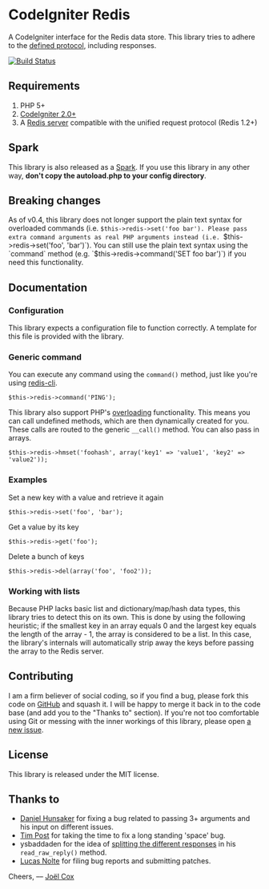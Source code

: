 CodeIgniter Redis
=================

A CodeIgniter interface for the Redis data store. This library tries to adhere to the [defined protocol](http://redis.io/topics/protocol), including responses.

[![Build Status](https://secure.travis-ci.org/joelcox/codeigniter-redis.png?branch=develop)](http://travis-ci.org/joelcox/codeigniter-redis)

Requirements
------------
1. PHP 5+
2. [CodeIgniter 2.0+](http://codeigniter.com)
3. A [Redis server](http://redis.io) compatible with the unified request protocol (Redis 1.2+)

Spark
-----
This library is also released as a [Spark](http://getsparks.org). If you use this library in any other way, **don't copy the autoload.php to your config directory**.

Breaking changes
----------------

As of v0.4, this library does not longer support the plain text syntax for overloaded commands (i.e. `$this->redis->set('foo bar'). Please pass extra command arguments as real PHP arguments instead (i.e. `$this->redis->set('foo', 'bar')`). You can still use the plain text syntax using the `command` method (e.g. `$this->redis->command('SET foo bar')`) if you need this functionality.

Documentation
-------------

### Configuration
This library expects a configuration file to function correctly. A template for this file is provided with the library. 

### Generic command
You can execute any command using the `command()` method, just like you're using [redis-cli](http://code.google.com/p/redis/wiki/RedisCLI).

    $this->redis->command('PING');

This library also support PHP's [overloading](http://php.net/manual/en/language.oop5.overloading.php) functionality. This means you can call undefined methods, which are then dynamically created for you. These calls are routed to the generic `__call()` method. You can also pass in arrays.

    $this->redis->hmset('foohash', array('key1' => 'value1', 'key2' => 'value2'));

### Examples

Set a new key with a value and retrieve it again

    $this->redis->set('foo', 'bar');

Get a value by its key

    $this->redis->get('foo');
    
Delete a bunch of keys

	$this->redis->del(array('foo', 'foo2'));
	
### Working with lists

Because PHP lacks basic list and dictionary/map/hash data types, this library tries to detect this on its own. This is done by using the following heuristic; if the smallest key in an array equals 0 and the largest key equals the length of the array - 1, the array is considered to be a list. In this case, the library's internals will automatically strip away the keys before passing the array to the Redis server.
	
Contributing
------------
I am a firm believer of social coding, so if you find a bug, please fork this code on [GitHub](http://github.com/joelcox/codeigniter-redis) and squash it. I will be happy to merge it back in to the code base (and add you to the "Thanks to" section). If you're not too comfortable using Git or messing with the inner workings of this library, please open [a new issue](http://github.com/joelcox/codeigniter-redis/issues). 

License
-------
This library is released under the MIT license.

Thanks to
---------
* [Daniel Hunsaker](http://danhunsaker.wordpress.com) for fixing a bug related to passing 3+ arguments and his input on different issues.
* [Tim Post](http://alertfalse.com/) for taking the time to fix a long standing 'space' bug.
* ysbaddaden for the idea of [splitting the different responses](https://github.com/ysbaddaden/php5-redis/blob/master/lib/Redis/Client.php) in his `read_raw_reply()` method.
* [Lucas Nolte](http://91media.de/) for filing bug reports and submitting patches.

Cheers,
–– [Joël Cox](http://joelcox.nl)
